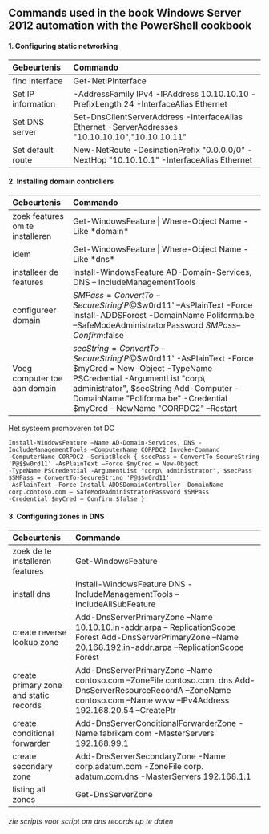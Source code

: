 ## Commands used in the book Windows Server 2012 automation with the PowerShell cookbook

#### 1. Configuring static networking

|  Gebeurtenis | Commando  |
| :---     | :--- |
| find interface | Get-NetIPInterface |
| Set IP information | -AddressFamily IPv4 -IPAddress 10.10.10.10 -PrefixLength 24 -InterfaceAlias Ethernet |
| Set DNS server | Set-DnsClientServerAddress -InterfaceAlias Ethernet -ServerAddresses "10.10.10.10","10.10.10.11" |
| Set default route | New-NetRoute -DesinationPrefix "0.0.0.0/0" -NextHop "10.10.10.1" -InterfaceAlias Ethernet |

#### 2. Installing domain controllers

|  Gebeurtenis | Commando  |
| :---     | :--- |
| zoek features om te installeren | Get-WindowsFeature \| Where-Object Name -Like \*domain\* |
| idem | Get-WindowsFeature \| Where-Object Name -Like \*dns\* |
| installeer de features | Install-WindowsFeature AD-Domain-Services, DNS – IncludeManagementTools |
| configureer domain | $SMPass = ConvertTo-SecureString 'P@$$w0rd11' –AsPlainText -Force Install-ADDSForest -DomainName Poliforma.be –SafeModeAdministratorPassword $SMPass –Confirm:$false |
| Voeg computer toe aan domain | $secString = ConvertTo-SecureString 'P@$$w0rd11' -AsPlainText -Force $myCred = New-Object -TypeName PSCredential -ArgumentList "corp\ administrator", $secString Add-Computer -DomainName "Poliforma.be" -Credential $myCred – NewName "CORPDC2" –Restart |

Het systeem promoveren tot DC

```
Install-WindowsFeature –Name AD-Domain-Services, DNS -IncludeManagementTools –ComputerName CORPDC2 Invoke-Command  
–ComputerName CORPDC2 –ScriptBlock { $secPass = ConvertTo-SecureString 'P@$$w0rd11' -AsPlainText –Force $myCred = New-Object  
-TypeName PSCredential -ArgumentList "corp\ administrator", $secPass $SMPass = ConvertTo-SecureString 'P@$$w0rd11'  
–AsPlainText –Force Install-ADDSDomainController -DomainName corp.contoso.com – SafeModeAdministratorPassword $SMPass  
-Credential $myCred – Confirm:$false }  
```

#### 3. Configuring zones in DNS

|  Gebeurtenis | Commando  |
| :---     | :--- |
| zoek de te installeren features | Get-WindowsFeature | Where-Object Name -like \*dns\* |
| install dns | Install-WindowsFeature DNS -IncludeManagementTools – IncludeAllSubFeature |
| create reverse lookup zone | Add-DnsServerPrimaryZone –Name 10.10.10.in-addr.arpa – ReplicationScope Forest Add-DnsServerPrimaryZone –Name 20.168.192.in-addr.arpa –ReplicationScope Forest |
| create primary zone and static records | Add-DnsServerPrimaryZone –Name contoso.com –ZoneFile contoso.com. dns Add-DnsServerResourceRecordA –ZoneName contoso.com –Name www –IPv4Address 192.168.20.54 –CreatePtr |
| create conditional forwarder | Add-DnsServerConditionalForwarderZone -Name fabrikam.com -MasterServers 192.168.99.1  |
| create secondary zone | Add-DnsServerSecondaryZone -Name corp.adatum.com -ZoneFile corp. adatum.com.dns -MasterServers 192.168.1.1 |
| listing all zones | Get-DnsServerZone |

###### zie scripts voor script om dns records up te daten



